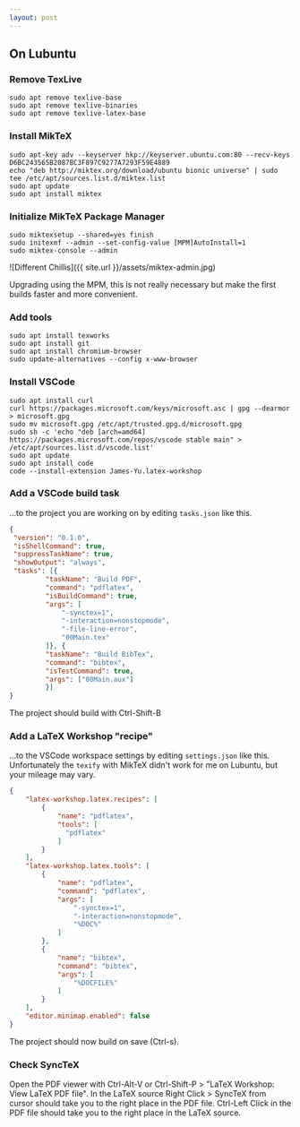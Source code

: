 ```yaml
---
layout: post
---
```


## On Lubuntu

### Remove TexLive

    sudo apt remove texlive-base
    sudo apt remove texlive-binaries
    sudo apt remove texlive-latex-base

### Install MikTeX

    sudo apt-key adv --keyserver hkp://keyserver.ubuntu.com:80 --recv-keys D6BC243565B2087BC3F897C9277A7293F59E4889
    echo "deb http://miktex.org/download/ubuntu bionic universe" | sudo tee /etc/apt/sources.list.d/miktex.list
    sudo apt update
    sudo apt install miktex

### Initialize MikTeX Package Manager

    sudo miktexsetup --shared=yes finish
    sudo initexmf --admin --set-config-value [MPM]AutoInstall=1
    sudo miktex-console --admin

![Different Chillis]({{ site.url }}/assets/miktex-admin.jpg)

Upgrading using the MPM, this is not really necessary but make the first builds faster and more convenient.

### Add tools

    sudo apt install texworks
    sudo apt install git
    sudo apt install chromium-browser
    sudo update-alternatives --config x-www-browser

### Install VSCode

    sudo apt install curl
    curl https://packages.microsoft.com/keys/microsoft.asc | gpg --dearmor > microsoft.gpg
    sudo mv microsoft.gpg /etc/apt/trusted.gpg.d/microsoft.gpg
    sudo sh -c 'echo "deb [arch=amd64] https://packages.microsoft.com/repos/vscode stable main" > /etc/apt/sources.list.d/vscode.list'
    sudo apt update
    sudo apt install code
    code --install-extension James-Yu.latex-workshop

### Add a VSCode build task

...to the project you are working on by editing `tasks.json` like this.

```json
{
 "version": "0.1.0",
 "isShellCommand": true,
 "suppressTaskName": true,
 "showOutput": "always",
 "tasks": [{
         "taskName": "Build PDF",
         "command": "pdflatex",
         "isBuildCommand": true,
         "args": [
             "-synctex=1",
             "-interaction=nonstopmode",
             "-file-line-error",
             "00Main.tex"
         ]}, {
         "taskName": "Build BibTex",
         "command": "bibtex",
         "isTestCommand": true,
         "args": ["00Main.aux"]
         }]
}
```
The project should build with Ctrl-Shift-B

### Add a LaTeX Workshop "recipe"

...to the VSCode workspace settings by editing `settings.json` like this.
Unfortunately the `texify` with MikTeX didn't work for me on Lubuntu,
but your mileage may vary.

```json
{
    "latex-workshop.latex.recipes": [
        {
            "name": "pdflatex",
            "tools": [
              "pdflatex"
            ]
        }
    ],
    "latex-workshop.latex.tools": [
        {
            "name": "pdflatex",
            "command": "pdflatex",
            "args": [
                "-synctex=1",
                "-interaction=nonstopmode",
                "%DOC%"
            ]
        },
        {
            "name": "bibtex",
            "command": "bibtex",
            "args": [
                "%DOCFILE%"
            ]
        }
    ],
    "editor.minimap.enabled": false
}
```

The project should now build on save (Ctrl-s).

### Check SyncTeX

Open the PDF viewer with Ctrl-Alt-V or Ctrl-Shift-P > "LaTeX Workshop: View LaTeX PDF file".  In the LaTeX source Right Click > SyncTeX from cursor should take you to the right place in the PDF file. Ctrl-Left Click in the PDF file should take you to the right place in the LaTeX source. 
